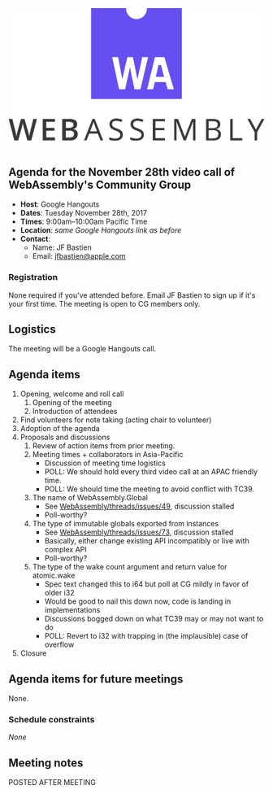 ![WebAssembly logo](/images/WebAssembly.png)

## Agenda for the November 28th video call of WebAssembly's Community Group

- **Host**: Google Hangouts
- **Dates**: Tuesday November 28th, 2017
- **Times**: 9:00am–10:00am Pacific Time
- **Location**: *same Google Hangouts link as before*
- **Contact**:
    - Name: JF Bastien
    - Email: jfbastien@apple.com

### Registration

None required if you've attended before. Email JF Bastien to sign up if it's
your first time. The meeting is open to CG members only.

## Logistics

The meeting will be a Google Hangouts call.

## Agenda items

1. Opening, welcome and roll call
    1. Opening of the meeting
    1. Introduction of attendees
1. Find volunteers for note taking (acting chair to volunteer)
1. Adoption of the agenda
1. Proposals and discussions
    1. Review of action items from prior meeting.
    1. Meeting times + collaborators in Asia-Pacific
       * Discussion of meeting time logistics
       * POLL: We should hold every third video call at an APAC friendly time.
       * POLL: We should time the meeting to avoid conflict with TC39.
    1. The name of WebAssembly.Global
       * See [WebAssembly/threads/issues/49](https://github.com/WebAssembly/threads/issues/49),
         discussion stalled
       * Poll-worthy?
    1. The type of immutable globals exported from instances
       * See [WebAssembly/threads/issues/73](https://github.com/WebAssembly/threads/issues/73),
         discussion stalled
       * Basically, either change existing API incompatibly or live with complex API
       * Poll-worthy?
    1. The type of the wake count argument and return value for atomic.wake
       * Spec text changed this to i64 but poll at CG mildly in favor of older i32
       * Would be good to nail this down now, code is landing in implementations
       * Discussions bogged down on what TC39 may or may not want to do
       * POLL: Revert to i32 with trapping in (the implausible) case of overflow
1. Closure

## Agenda items for future meetings

None.

### Schedule constraints

*None*

## Meeting notes

POSTED AFTER MEETING
